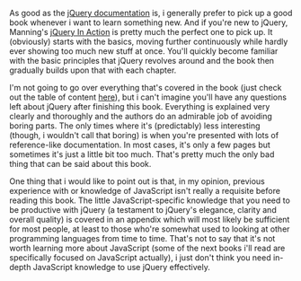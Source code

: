 As good as the <a href="http://docs.jquery.com/Main_Page">jQuery documentation</a> is, i generally prefer to pick up a good book whenever i want to learn something new.  And if you're new to jQuery, Manning's <a href="http://www.manning.com/bibeault2/">jQuery In Action</a> is pretty much the perfect one to pick up.  It (obviously) starts with the basics, moving further continuously while hardly ever showing too much new stuff at once.  You'll quickly become familiar with the basic principles that jQuery revolves around and the book then gradually builds upon that with each chapter.  

I'm not going to go over everything that's covered in the book (just check out the table of content <a href="http://www.manning.com/bibeault2/excerpt_contents.html">here</a>), but i can't imagine you'll have any questions left about jQuery after finishing this book. Everything is explained very clearly and thoroughly and the authors do an admirable job of avoiding boring parts.  The only times where it's (predictably) less interesting (though, i wouldn't call that boring) is when you're presented with lots of reference-like documentation.  In most cases, it's only a few pages but sometimes it's just a little bit too much.  That's pretty much the only bad thing that can be said about this book.

One thing that i would like to point out is that, in my opinion, previous experience with or knowledge of JavaScript isn't really a requisite before reading this book. The little JavaScript-specific knowledge that you need to be productive with jQuery (a testament to jQuery's elegance, clarity and overall quality) is covered in an appendix which will most likely be sufficient for most people, at least to those who're somewhat used to looking at other programming languages from time to time.  That's not to say that it's not worth learning more about JavaScript (some of the next books i'll read are specifically focused on JavaScript actually), i just don't think you need in-depth JavaScript knowledge to use jQuery effectively.